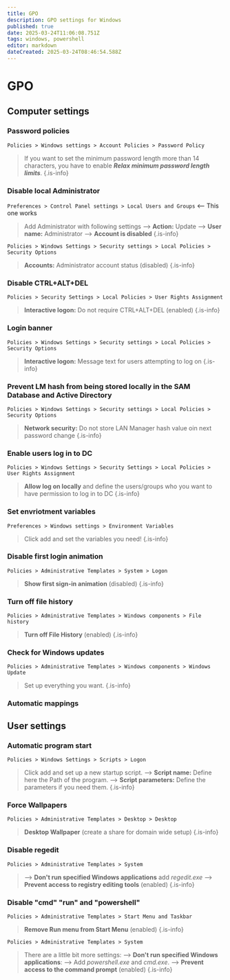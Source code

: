 ```yaml
---
title: GPO
description: GPO settings for Windows
published: true
date: 2025-03-24T11:06:08.751Z
tags: windows, powershell
editor: markdown
dateCreated: 2025-03-24T08:46:54.588Z
---
```


# GPO
## Computer settings

### Password policies
`Policies > Windows settings > Account Policies > Password Policy`

> If you want to set the minimum password length more than 14 characters, you have to enable ***Relax minimum password length limits***.
{.is-info}


### Disable local Administrator
`Preferences > Control Panel settings > Local Users and Groups` <-- This one works

> Add Administrator with following settings
> --> **Action:** Update
> --> **User name:** Administrator
> --> **Account is disabled**
{.is-info}

`Policies > Windows Settings > Security settings > Local Policies > Security Options`

> **Accounts:** Administrator account status (disabled)
{.is-info}

### Disable CTRL+ALT+DEL
`Policies > Security Settings > Local Policies > User Rights Assignment`

> **Interactive logon:** Do not require CTRL+ALT+DEL (enabled)
{.is-info}

### Login banner
`Policies > Windows Settings > Security settings > Local Policies > Security Options`
 
> **Interactive logon:** Message text for users attempting to log on
{.is-info}


### Prevent LM hash from being stored locally in the SAM Database and Active Directory
`Policies > Windows Settings > Security settings > Local Policies > Security Options`

> **Network security:** Do not store LAN Manager hash value oin next password change
{.is-info}



### Enable users log in to DC
`Policies > Windows Settings > Security Settings > Local Policies > User Rights Assignment`

> **Allow log on locally** and define the users/groups who you want to have permission to log in to DC
{.is-info}


### Set envriotment variables
`Preferences > Windows settings > Environment Variables`

> Click add and set the variables you need!
{.is-info}


### Disable first login animation
`Policies > Administrative Templates > System > Logon`

> **Show first sign-in animation** (disabled)
{.is-info}

### Turn off file history
`Policies > Administrative Templates > Windows components > File history`

> **Turn off File History** (enabled)
{.is-info}

### Check for Windows updates
`Policies > Administrative Templates > Windows components > Windows Update`

> Set up everything you want.
{.is-info}

### Automatic mappings







## User settings



### Automatic program start
`Policies > Windows Settings > Scripts > Logon`

> Click add and set up a new startup script.
> --> **Script name:** Define here the Path of the program.
> --> **Script parameters:** Define the parameters if you need them.
{.is-info}

### Force Wallpapers
`Policies > Administrative Templates > Desktop > Desktop`

> **Desktop Wallpaper** (create a share for domain wide setup)
{.is-info}

### Disable regedit
`Policies > Administrative Templates > System`

> --> **Don't run specified Windows applications** add *regedit.exe*
> --> **Prevent access to registry editing tools** (enabled)
{.is-info}

### Disable "cmd" "run" and "powershell"
`Policies > Administrative Templates > Start Menu and Taskbar`

> **Remove Run menu from Start Menu** (enabled)
{.is-info}

`Policies > Administrative Templates > System`

> There are a little bit more settings:
> --> **Don't run specified Windows applications**: 
> --> Add *powershell.exe* and *cmd.exe*.
> --> **Prevent access to the command prompt** (enabled)
{.is-info}


